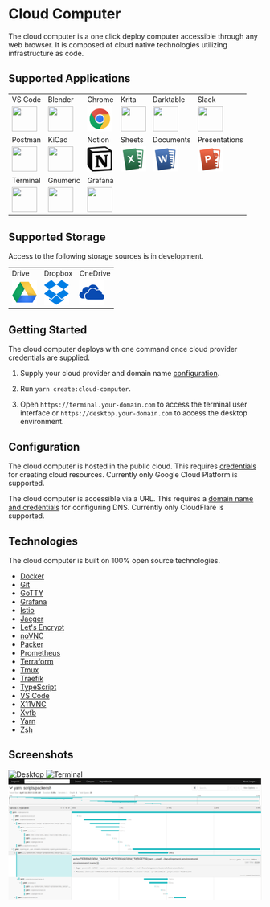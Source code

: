 # Cloud Computer

The cloud computer is a one click deploy computer accessible through any web browser. It is composed of cloud native technologies utilizing infrastructure as code.

## Supported Applications

|||||||
|-|-|-|-|-|-|
| VS Code | Blender | Chrome | Krita | Darktable | Slack |
| <a href="https://code.visualstudio.com"><img src="apps/launcher/src/icon-images/icon-vs-code.png" width="50" height="50" /></a> | <a href="https://www.blender.org"><img src="apps/launcher/src/icon-images/icon-blender.png" width="50" height="50" /></a> | <a href="https://www.google.com/chrome/"><img src="apps/launcher/src/icon-images/icon-chrome.png" width="50" height="50" /></a> | <a href="https://krita.org"><img src="apps/launcher/src/icon-images/icon-krita.png" width="50" height="50" /></a> | <a href="https://www.darktable.org"><img src="apps/launcher/src/icon-images/icon-darktable.png" width="50" height="50" /></a> | <a href="https://slack.com/"><img src="apps/launcher/src/icon-images/icon-slack.png" width="50" height="50" /></a>
| Postman | KiCad | Notion | Sheets | Documents | Presentations |
| <a href="https://www.getpostman.com"><img src="apps/launcher/src/icon-images/icon-postman.png" width="50" height="50" /></a> | <a href="http://www.kicad-pcb.org"><img src="apps/launcher/src/icon-images/icon-kicad.png" width="50" height="50" /></a> | <a href="https://www.notion.so"><img src="apps/launcher/src/icon-images/icon-notion.png" width="50" height="50" /></a> | <a href="https://www.onlyoffice.com/spreadsheet-editor.aspx"><img src="apps/launcher/src/icon-images/icon-excel.png" width="50" height="50" /></a> | <a href="https://www.onlyoffice.com/document-editor.aspx"><img src="apps/launcher/src/icon-images/icon-word.png" width="50" height="50" /></a> |<a href="https://www.onlyoffice.com/presentation-editor.aspx"><img src="apps/launcher/src/icon-images/icon-powerpoint.png" width="50" height="50" /></a>
| Terminal | Gnumeric | Grafana ||||
<a href="https://github.com/yudai/gotty"><img src="apps/launcher/src/icon-images/icon-terminal.png" width="50" height="50" /></a> | <a href="http://www.gnumeric.org"><img src="apps/launcher/src/icon-images/icon-gnumeric.png" width="50" height="50" /></a> | <a href="https://grafana.com"><img src="apps/launcher/src/icon-images/icon-grafana.png" width="50" height="50" /></a>

## Supported Storage

Access to the following storage sources is in development.

||||
|-|-|-|
| Drive | Dropbox | OneDrive | Krita | Darktable | Slack |
| <a href="https://www.google.com/drive"><img src="apps/launcher/src/icon-images/icon-google-drive.png" width="50" height="50" /></a> | <a href="https://www.dropbox.com"><img src="apps/launcher/src/icon-images/icon-dropbox.png" width="50" height="50" /></a> | <a href="https://onedrive.live.com"><img src="apps/launcher/src/icon-images/icon-onedrive.png" width="50" height="50" /></a>

## Getting Started

The cloud computer deploys with one command once cloud provider credentials are supplied.

1. Supply your cloud provider and domain name [configuration](#configuration).

2. Run `yarn create:cloud-computer`.

3. Open `https://terminal.your-domain.com` to access the terminal user interface or `https://desktop.your-domain.com` to access the desktop environment.

## Configuration

The cloud computer is hosted in the public cloud. This requires [credentials](infrastructure/credentials/cloud-provider.json) for creating cloud resources. Currently only Google Cloud Platform is supported.

The cloud computer is accessible via a URL. This requires a [domain name and credentials](infrastructure/dns/scripts/environment.sh) for configuring DNS. Currently only CloudFlare is supported.

## Technologies

The cloud computer is built on 100% open source technologies.

- [Docker](https://github.com/docker/docker-ce)
- [Git](https://github.com/git/git)
- [GoTTY](https://github.com/yudai/gotty)
- [Grafana](https://github.com/grafana/grafana)
- [Istio](https://github.com/istio/istio)
- [Jaeger](https://github.com/jaegertracing/jaeger)
- [Let's Encrypt](https://github.com/letsencrypt)
- [noVNC](https://github.com/novnc/noVNC)
- [Packer](https://github.com/hashicorp/packer)
- [Prometheus](https://github.com/prometheus/prometheus)
- [Terraform](https://github.com/hashicorp/terraform)
- [Tmux](https://github.com/tmux/tmux)
- [Traefik](https://github.com/containous/traefik)
- [TypeScript](https://github.com/Microsoft/TypeScript)
- [VS Code](https://github.com/codercom/code-server)
- [X11VNC](https://github.com/LibVNC/x11vnc)
- [Xvfb](https://www.x.org/releases/X11R7.6/doc/man/man1/Xvfb.1.xhtml)
- [Yarn](https://github.com/cloud-computer/yarn)
- [Zsh](https://github.com/zsh-users/zsh)

## Screenshots

![Desktop](https://user-images.githubusercontent.com/1094600/56347945-c2dc7900-6208-11e9-8ed2-0bbff2fee6a8.png)
![Terminal](https://user-images.githubusercontent.com/1094600/56299607-b2c88900-6177-11e9-912b-40ea25d690e3.png)
![Jaeger](https://raw.githubusercontent.com/kawing-ho/kawing-ho.github.io/master/assets/images/startup-yarn-2.png)
